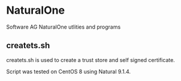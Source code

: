 # NaturalOne
Software AG NaturalOne utlities and programs

## **createts.sh**

createts.sh is used to create a trust store and self signed certificate.

Script was tested on CentOS 8 using Natural 9.1.4.

